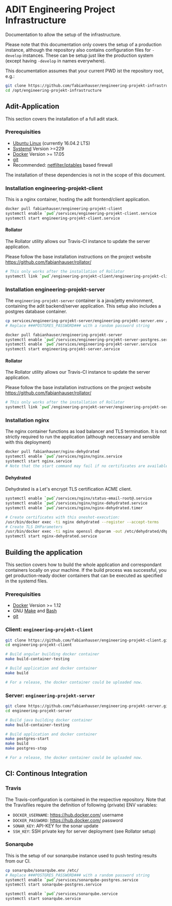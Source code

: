 # ADIT Engineering Project Infrastructure

Documentation to allow the setup of the infrastructure.

Please note that this documentation only covers the setup of a production instance, although the repository also contains configuration files for `-develop` instances. These can be setup just like the production system (except having `-develop` in names everywhere).

This documentation assumes that your current PWD ist the repository root, e.g.:
```bash
git clone https://github.com/fabianhauser/engineering-projekt-infrastructure.git /opt/engineering-projekt-infrastructure
cd /opt/engineering-projekt-infrastructure
```

## Adit-Application

This section covers the installation of a full adit stack.

### Prerequisities

- [Ubuntu Linux](https://www.ubuntu.com/) (currently 16.04.2 LTS)
- [Systemd](https://www.freedesktop.org/wiki/Software/systemd/) Version >=229
- [Docker](https://www.docker.com/) Version >= 17.05
- [git](https://www.git-scm.org/)
- Recommended: [netfilter/iptables](https://netfilter.org/) based firewall

The installation of these dependencies is not in the scope of this document.

### Installation engineering-projekt-client

This is a nginx container, hosting the adit frontend/client application.

```bash
docker pull fabianhauser/engineering-projekt-client
systemctl enable `pwd`/services/engineering-projekt-client.service
systemctl start engineering-projekt-client.service
```

#### Rollator

The Rollator utility allows our Travis-CI instance to update the server application.

Please follow the base installation instructions on the project website https://github.com/fabianhauser/rollator/

```bash
# This only works after the installation of Rollator
systemctl link `pwd`/engineering-projekt-client/engineering-projekt-client-rollator.service
```


### Installation engineering-projekt-server

The `engineering-projekt-server` container is a java/jetty environment, containing the adit backend/server application.
This setup also includes a postgres database container.

```bash
cp services/engineering-projekt-server/engineering-projekt-server.env /etc/
# Replace ###POSTGRES_PASSWORD### with a random password string

docker pull fabianhauser/engineering-projekt-server
systemctl enable `pwd`/services/engineering-projekt-server-postgres.service
systemctl enable `pwd`/services/engineering-projekt-server.service
systemctl start engineering-projekt-server.service
```

#### Rollator

The Rollator utility allows our Travis-CI instance to update the server application.

Please follow the base installation instructions on the project website https://github.com/fabianhauser/rollator/

```bash
# This only works after the installation of Rollator
systemctl link `pwd`/engineering-projekt-server/engineering-projekt-server-rollator.service
```


### Installation nginx

The nginx container functions as load balancer and TLS termination.
It is not strictly required to run the application (although neccessary and sensible with this deployment)

```bash
docker pull fabianhauser/nginx-dehydrated
systemctl enable `pwd`/services/nginx/nginx.service
systemctl start nginx.service
# Note that the start command may fail if no certificates are available. See section Dehydrated
```

#### Dehydrated

Dehydrated is a Let's encrypt TLS certification ACME client.

```bash
systemctl enable `pwd`/services/nginx/status-email-root@.service
systemctl enable `pwd`/services/nginx/nginx-dehydrated.service
systemctl enable `pwd`/services/nginx/nginx-dehydrated.timer

# Create certificates with this oneshot-execution:
/usr/bin/docker exec -ti nginx dehydrated --register --accept-terms
# Create TLS DHParameters
/usr/bin/docker exec -ti nginx openssl dhparam -out /etc/dehydrated/dhparam.pem 2048
systemctl start nginx-dehydrated.service
```


## Building the application

This section covers how to build the whole application and correspondant containers locally on your machine.
If the build process was successful, you get production-ready docker containers that can be executed as specified in the systemd files.

### Prerequisities

- [Docker](https://www.docker.com/) Version >= 1.12
- GNU [Make](https://www.gnu.org/software/make/) and [Bash](https://www.gnu.org/software/bash/)
- [git](https://www.git-scm.org/)


### Client: `engineering-projekt-client`

```bash
git clone https://github.com/fabianhauser/engineering-projekt-client.git engineering-projekt-client
cd engineering-projekt-client

# Build angular building docker container
make build-container-testing

# Build application and docker container
make build

# For a release, the docker container could be uploaded now.
```

### Server: `engineering-projekt-server`

```bash
git clone https://github.com/fabianhauser/engineering-projekt-server.git engineering-projekt-server
cd engineering-projekt-server

# Build java building docker container
make build-container-testing

# Build application and docker container
make postgres-start
make build
make postgres-stop

# For a release, the docker container could be uploaded now.
```

## CI: Continous Integration

### Travis

The Travis-configuration is contained in the respective repository. Note that the Travisfiles require the definition of following (private) ENV variables:

- `DOCKER_USERNAME`: https://hub.docker.com/ username
- `DOCKER_PASSWORD`: https://hub.docker.com/ password
- `SONAR_KEY`: API-KEY for the sonar update
- `SSH_KEY`: SSH private key for server deployment (see Rollator setup)

### Sonarqube

This is the setup of our sonarqube instance used to push testing results from our CI.

```bash
cp sonarqube/sonarqube.env /etc/
# Replace ###POSTGRES_PASSWORD### with a random password string
systemctl enable `pwd`/services/sonarqube-postgres.service
systemctl start sonarqube-postgres.service

systemctl enable `pwd`/services/sonarqube.service
systemctl start sonarqube.service
```
